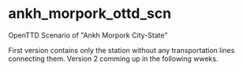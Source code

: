 # ankh_morpork_ottd_scn
OpenTTD Scenario of "Ankh Morpork City-State"

First version contains only the station without any transportation lines connecting them.
Version 2 comming up in the following wweks.
